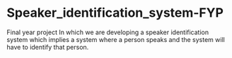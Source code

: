 # Speaker_identification_system-FYP
Final year project In which we are developing a speaker identification system which implies a system where a person speaks and the system will have to identify that person.
